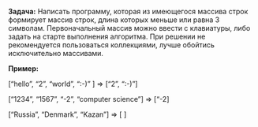 **Задача:** Написать программу, которая из имеющегося массива строк формирует массив строк, длина которых меньше или равна 3 символам. Первоначальный массив можно ввести с клавиатуры, либо задать на старте выполнения алгоритма. При решении не рекомендуется пользоваться коллекциями, лучше обойтись исключительно массивами. 

**Пример:**

[“hello”, “2”, “world”, “:-)” ] => [“2”, “:-)”]

[“1234”, “1567”, “-2”, “computer science”] => [“-2]

[“Russia”, “Denmark”, “Kazan”] => [ ]
